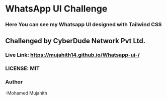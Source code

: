 # WhatsApp UI Challenge

### Here You can see my Whatsapp UI designed with Tailwind CSS 

## Challenged by CyberDude Network Pvt Ltd.
### Live Link: https://mujahith14.github.io/Whatsapp-ui-/


### LICENSE: MIT

### Author
-Mohamed Mujahith
